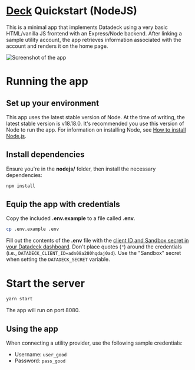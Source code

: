 # [Deck](https://deck.co) Quickstart (NodeJS)

This is a minimal app that implements Datadeck using a very basic HTML/vanilla JS frontend with an Express/Node backend. After linking a sample utility account, the app retrieves information associated with the account and renders it on the home page.

![Screenshot of the app](https://i.imgur.com/UBDKovj.png)

# Running the app

## Set up your environment

This app uses the latest stable version of Node. At the time of writing, the latest stable version is v18.18.0. It's recommended you use this version of Node to run the app. For information on installing Node, see [How to install Node.js](https://nodejs.dev/learn/how-to-install-nodejs).

## Install dependencies

Ensure you're in the **nodejs/** folder, then install the necessary dependencies:

```bash
npm install
```

## Equip the app with credentials

Copy the included **.env.example** to a file called **.env**.

```bash
cp .env.example .env
```

Fill out the contents of the **.env** file with the [client ID and Sandbox secret in your Datadeck dashboard](https://app.datadeck.co). Don't place quotes (`"`) around the credentials (i.e., `DATADECK_CLIENT_ID=adn08a280hqdaj0ad`). Use the "Sandbox" secret when setting the `DATADECK_SECRET` variable.

# Start the server

```bash
yarn start
```

The app will run on port 8080.

## Using the app

When connecting a utility provider, use the following sample credentials:

- Username: `user_good`
- Password: `pass_good`
